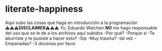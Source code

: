 # literate-happiness
Aquí subo las cosas que haga en introducción a la programación ⚠⚠⚠**DISCLAIMER**⚠⚠⚠ Yo, Eduardo Welchen ***NO*** me hago responsable del uso que se le de a los archivos aquí subidos
-Por qué?
-Porque si
-Te aburriste y te pusiste a hacer esto? -Sip
-Muy trauma?
-tal vez
-Empanadas?
-3 docenas por favor
